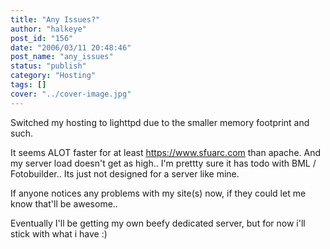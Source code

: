 ```yaml
---
title: "Any Issues?"
author: "halkeye"
post_id: "156"
date: "2006/03/11 20:48:46"
post_name: "any_issues"
status: "publish"
category: "Hosting"
tags: []
cover: "../cover-image.jpg"
---
```


Switched my hosting to lighttpd due to the smaller memory footprint and such.

It seems ALOT faster for at least https://www.sfuarc.com than apache. And my server load doesn't get as high.. I'm prettty sure it has todo with BML / Fotobuilder.. Its just not designed for a server like mine.

If anyone notices any problems with my site(s) now, if they could let me know that'll be awesome..

Eventually I'll be getting my own beefy dedicated server, but for now i'll stick with what i have :)
